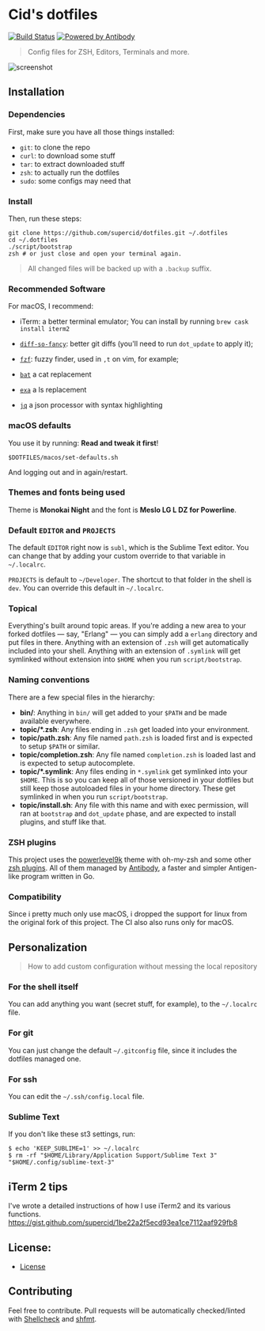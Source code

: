 # Cid's dotfiles

[![Build Status][tb]][tp] [![Powered by Antibody][ab]][ap]

> Config files for ZSH, Editors, Terminals and more.

![screenshot](https://user-images.githubusercontent.com/2778820/55534888-2ec5ca00-56be-11e9-8303-ce0997164b06.png)



[ap]: https://github.com/getantibody/antibody
[ab]: https://img.shields.io/badge/powered%20by-antibody-blue.svg?style=flat-square
[tb]: https://img.shields.io/travis/supercid/dotfiles/master.svg?style=flat-square
[tp]: https://travis-ci.org/supercid/dotfiles

## Installation

### Dependencies

First, make sure you have all those things installed:

- `git`: to clone the repo
- `curl`: to download some stuff
- `tar`: to extract downloaded stuff
- `zsh`: to actually run the dotfiles
- `sudo`: some configs may need that

### Install

Then, run these steps:

```console
git clone https://github.com/supercid/dotfiles.git ~/.dotfiles
cd ~/.dotfiles
./script/bootstrap
zsh # or just close and open your terminal again.
```

> All changed files will be backed up with a `.backup` suffix.

### Recommended Software

For macOS, I recommend:

- iTerm: a better terminal emulator;
You can install by running 
 `brew cask install iterm2`

- [`diff-so-fancy`](https://github.com/so-fancy/diff-so-fancy):
better git diffs (you'll need to run `dot_update` to apply it);
- [`fzf`](https://github.com/junegunn/fzf):
fuzzy finder, used in `,t` on vim, for example;
- [`bat`](https://github.com/sharkdp/bat)
a cat replacement
- [`exa`](https://github.com/ogham/exa)
a ls replacement
- [`jq`](https://github.com/stedolan/jq)
a json processor with syntax highlighting


### macOS defaults

You use it by running: **Read and tweak it first**!

```console
$DOTFILES/macos/set-defaults.sh
```

And logging out and in again/restart.

### Themes and fonts being used

Theme is **Monokai Night** and the font is **Meslo LG L DZ for Powerline**.

### Default `EDITOR` and `PROJECTS`

The default `EDITOR` right now is `subl`, which is the Sublime Text editor. 
You can change that by adding your custom override to that variable in `~/.localrc`.

`PROJECTS` is default to `~/Developer`. The shortcut to that folder in the shell
is `dev`. You can override this default in `~/.localrc`.

### Topical

Everything's built around topic areas. If you're adding a new area to your
forked dotfiles — say, "Erlang" — you can simply add a `erlang` directory and
put files in there. Anything with an extension of `.zsh` will get automatically
included into your shell. Anything with an extension of `.symlink` will get
symlinked without extension into `$HOME` when you run `script/bootstrap`.

### Naming conventions

There are a few special files in the hierarchy:

- **bin/**: Anything in `bin/` will get added to your `$PATH` and be made
  available everywhere.
- **topic/\*.zsh**: Any files ending in `.zsh` get loaded into your
  environment.
- **topic/path.zsh**: Any file named `path.zsh` is loaded first and is
  expected to setup `$PATH` or similar.
- **topic/completion.zsh**: Any file named `completion.zsh` is loaded
  last and is expected to setup autocomplete.
- **topic/\*.symlink**: Any files ending in `*.symlink` get symlinked into
  your `$HOME`. This is so you can keep all of those versioned in your dotfiles
  but still keep those autoloaded files in your home directory. These get
  symlinked in when you run `script/bootstrap`.
- **topic/install.sh**: Any file with this name and with exec permission, will
  ran at `bootstrap` and `dot_update` phase, and are expected to install plugins,
  and stuff like that.

### ZSH plugins

This project uses the [powerlevel9k][powerlevel9k] theme with oh-my-zsh and some other
[zsh plugins](/antibody/bundles.txt). All of them managed by [Antibody](http://getantibody.github.io/),
a faster and simpler Antigen-like program written in Go.

[powerlevel9k]: https://github.com/bhilburn/powerlevel9k

### Compatibility

Since i pretty much only use macOS, i dropped the support for linux from the 
original fork of this project. The CI also also runs only for macOS.

## Personalization

> How to add custom configuration without messing the local repository

### For the shell itself

You can add anything you want (secret stuff, for example), to the `~/.localrc`
file.

### For git

You can just change the default `~/.gitconfig` file, since it includes the
dotfiles managed one.


### For ssh

You can edit the `~/.ssh/config.local` file.


### Sublime Text

If you don't like these st3 settings, run:

```console
$ echo 'KEEP_SUBLIME=1' >> ~/.localrc
$ rm -rf "$HOME/Library/Application Support/Sublime Text 3" "$HOME/.config/sublime-text-3"
```

## iTerm 2 tips
I've wrote a detailed instructions of how I use iTerm2 and its various functions.
https://gist.github.com/supercid/1be22a2f5ecd93ea1ce7112aaf929fb8

## License:

- [License](/LICENSE.md)

## Contributing

Feel free to contribute. Pull requests will be automatically
checked/linted with [Shellcheck](https://github.com/koalaman/shellcheck)
and [shfmt](https://github.com/mvdan/sh).

